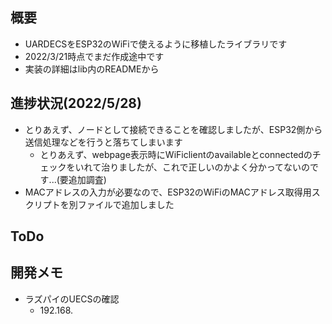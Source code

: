 ## 概要
- UARDECSをESP32のWiFiで使えるように移植したライブラリです
- 2022/3/21時点でまだ作成途中です
- 実装の詳細はlib内のREADMEから

## 進捗状況(2022/5/28)
- とりあえず、ノードとして接続できることを確認しましたが、ESP32側から送信処理などを行うと落ちてしまいます
  - とりあえず、webpage表示時にWiFiclientのavailableとconnectedのチェックをいれて治りましたが、これで正しいのかよく分かってないのです...(要追加調査)
- MACアドレスの入力が必要なので、ESP32のWiFiのMACアドレス取得用スクリプトを別ファイルで追加しました

## ToDo

## 開発メモ
- ラズパイのUECSの確認
  - 192.168.